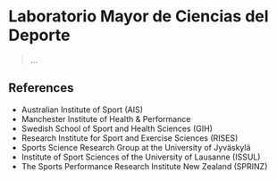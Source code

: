 # Laboratorio Mayor de Ciencias del Deporte

> …
> 

## References

- Australian Institute of Sport (AIS)
- Manchester Institute of Health & Performance
- Swedish School of Sport and Health Sciences (GIH)
- Research Institute for Sport and Exercise Sciences (RISES)
- Sports Science Research Group at the University of Jyväskylä
- Institute of Sport Sciences of the University of Lausanne (ISSUL)
- The Sports Performance Research Institute New Zealand (SPRINZ)